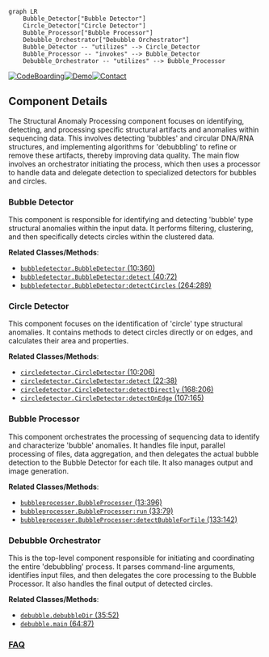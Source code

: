 ```mermaid
graph LR
    Bubble_Detector["Bubble Detector"]
    Circle_Detector["Circle Detector"]
    Bubble_Processor["Bubble Processor"]
    Debubble_Orchestrator["Debubble Orchestrator"]
    Bubble_Detector -- "utilizes" --> Circle_Detector
    Bubble_Processor -- "invokes" --> Bubble_Detector
    Debubble_Orchestrator -- "utilizes" --> Bubble_Processor
```
[![CodeBoarding](https://img.shields.io/badge/Generated%20by-CodeBoarding-9cf?style=flat-square)](https://github.com/CodeBoarding/CodeBoarding)[![Demo](https://img.shields.io/badge/Try%20our-Demo-blue?style=flat-square)](https://www.codeboarding.org/demo)[![Contact](https://img.shields.io/badge/Contact%20us%20-%20contact@codeboarding.org-lightgrey?style=flat-square)](mailto:contact@codeboarding.org)

## Component Details

The Structural Anomaly Processing component focuses on identifying, detecting, and processing specific structural artifacts and anomalies within sequencing data. This involves detecting 'bubbles' and circular DNA/RNA structures, and implementing algorithms for 'debubbling' to refine or remove these artifacts, thereby improving data quality. The main flow involves an orchestrator initiating the process, which then uses a processor to handle data and delegate detection to specialized detectors for bubbles and circles.

### Bubble Detector
This component is responsible for identifying and detecting 'bubble' type structural anomalies within the input data. It performs filtering, clustering, and then specifically detects circles within the clustered data.


**Related Classes/Methods**:

- <a href="https://github.com/OpenGene/AfterQC/blob/master/bubbledetector.py#L10-L360" target="_blank" rel="noopener noreferrer">`bubbledetector.BubbleDetector` (10:360)</a>
- <a href="https://github.com/OpenGene/AfterQC/blob/master/bubbledetector.py#L40-L72" target="_blank" rel="noopener noreferrer">`bubbledetector.BubbleDetector:detect` (40:72)</a>
- <a href="https://github.com/OpenGene/AfterQC/blob/master/bubbledetector.py#L264-L289" target="_blank" rel="noopener noreferrer">`bubbledetector.BubbleDetector:detectCircles` (264:289)</a>


### Circle Detector
This component focuses on the identification of 'circle' type structural anomalies. It contains methods to detect circles directly or on edges, and calculates their area and properties.


**Related Classes/Methods**:

- <a href="https://github.com/OpenGene/AfterQC/blob/master/circledetector.py#L10-L206" target="_blank" rel="noopener noreferrer">`circledetector.CircleDetector` (10:206)</a>
- <a href="https://github.com/OpenGene/AfterQC/blob/master/circledetector.py#L22-L38" target="_blank" rel="noopener noreferrer">`circledetector.CircleDetector:detect` (22:38)</a>
- <a href="https://github.com/OpenGene/AfterQC/blob/master/circledetector.py#L168-L206" target="_blank" rel="noopener noreferrer">`circledetector.CircleDetector:detectDirectly` (168:206)</a>
- <a href="https://github.com/OpenGene/AfterQC/blob/master/circledetector.py#L107-L165" target="_blank" rel="noopener noreferrer">`circledetector.CircleDetector:detectOnEdge` (107:165)</a>


### Bubble Processor
This component orchestrates the processing of sequencing data to identify and characterize 'bubble' anomalies. It handles file input, parallel processing of files, data aggregation, and then delegates the actual bubble detection to the Bubble Detector for each tile. It also manages output and image generation.


**Related Classes/Methods**:

- <a href="https://github.com/OpenGene/AfterQC/blob/master/bubbleprocesser.py#L13-L396" target="_blank" rel="noopener noreferrer">`bubbleprocesser.BubbleProcesser` (13:396)</a>
- <a href="https://github.com/OpenGene/AfterQC/blob/master/bubbleprocesser.py#L33-L79" target="_blank" rel="noopener noreferrer">`bubbleprocesser.BubbleProcesser:run` (33:79)</a>
- <a href="https://github.com/OpenGene/AfterQC/blob/master/bubbleprocesser.py#L133-L142" target="_blank" rel="noopener noreferrer">`bubbleprocesser.BubbleProcesser:detectBubbleForTile` (133:142)</a>


### Debubble Orchestrator
This is the top-level component responsible for initiating and coordinating the entire 'debubbling' process. It parses command-line arguments, identifies input files, and then delegates the core processing to the Bubble Processor. It also handles the final output of detected circles.


**Related Classes/Methods**:

- <a href="https://github.com/OpenGene/AfterQC/blob/master/debubble.py#L35-L52" target="_blank" rel="noopener noreferrer">`debubble.debubbleDir` (35:52)</a>
- <a href="https://github.com/OpenGene/AfterQC/blob/master/debubble.py#L64-L87" target="_blank" rel="noopener noreferrer">`debubble.main` (64:87)</a>




### [FAQ](https://github.com/CodeBoarding/GeneratedOnBoardings/tree/main?tab=readme-ov-file#faq)